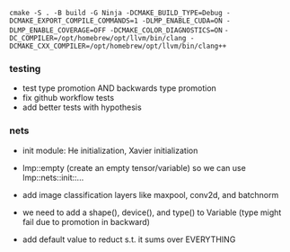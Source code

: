 `cmake -S . -B build -G Ninja -DCMAKE_BUILD_TYPE=Debug -DCMAKE_EXPORT_COMPILE_COMMANDS=1 -DLMP_ENABLE_CUDA=ON -DLMP_ENABLE_COVERAGE=OFF -DCMAKE_COLOR_DIAGNOSTICS=ON`
`-DC_COMPILER=/opt/homebrew/opt/llvm/bin/clang -DCMAKE_CXX_COMPILER=/opt/homebrew/opt/llvm/bin/clang++`

### testing 
- test type promotion AND backwards type promotion
- fix github workflow tests
- add better tests with hypothesis

### nets
- init module: He initialization, Xavier initialization
- lmp::empty (create an empty tensor/variable) so we can use lmp::nets::init::...

- add image classification layers like maxpool, conv2d, and batchnorm
- we need to add a shape(), device(), and type() to Variable (type might fail due to promotion in backward)

- add default value to reduct s.t. it sums over EVERYTHING